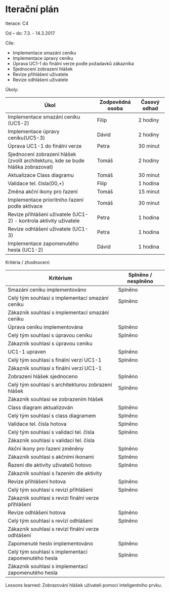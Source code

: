<h1>Iterační plán</h1>
Iterace:  C4

Od – do:
7.3. - 14.3.2017

Cíle:
- Implementace smazání ceníku
- Implementace úpravy ceníku
- Úprava UC1-1 do finální verze podle požadavků zákazníka
- Sjednocení zobrazení hlášek
- Revize přihlášení uživatele
- Revize odhlášení uživatele

Úkoly:

|Úkol|	Zodpovědná osoba|	Časový odhad|
|---|---|---|
|Implementace smazání ceníku (UC5-2)|Filip|2 hodiny|
|Implementace úpravy ceníku(UC5-3)|Dávid|2 hodiny|
|Úprava UC1-1 do finální verze|Petra|30 minut|
|Sjednocení zobrazení hlášek (zvolit architekturu, kde se bude hláška zobrazovat)|Tomáš|2 hodiny|
|Aktualizace Class diagramu|Tomáš|30 minut|
|Validace tel. čísla(00,+)|Filip|1 hodina|
|Změna akční ikony pro řazení|Tomáš|15 minut|
|Implementace prioritního řazení podle aktivace|Tomáš|30 minut|
|Revize přihlášení uživatele (UC1-2) - kontrola aktivity uživatele|Petra|1 hodina|
|Revize odhlášení uživatele (UC1-3)|Petra|1 hodina|
|Implementace zapomenutého hesla (UC1-2)|Dávid|1 hodina|

Kritéria / zhodnocení:

|Kritérium	|Splněno / nesplněno|
|---|---|
|Smazání ceníku implementováno|Splněno|
|Celý tým souhlasí s implementací smazání ceníku|Splněno|
|Zákazník souhlasí s implementací smazání ceníku||
|Úprava ceníku implementována|Splněno|
|Celý tým souhlasí s úpravou ceníku|Splněno|
|Zákazník souhlasí s úpravou ceníku||
|UC1-1 upraven|Splněno|
|Celý tým souhlasí s finální verzí UC1-1|Splněno|
|Zákazník souhlasí s finální verzí UC1-1||
|Zobrazení hlášek sjednoceno|Splněno|
|Celý tým souhlasí s architekturou zobrazení hlášek|Splněno|
|Zákazník souhlasí se zobrazením hlášek||
|Class diagram aktualizován|Splněno|
|Celý tým souhlasí s class diagramem|Splněno|
|Validace tel. čísla hotova|Splněno|
|Celý tým souhlasí s validací tel. čísla|Splněno|
|Zákazník souhlasí s validací tel. čísla||
|Akční ikony pro řazení změněny|Splněno|
|Zákazník souhlasí s akčními ikonami|Splněno|
|Řazení dle aktivity uživatelů hotovo|Splněno|
|Zákazník souhlasí s řazením dle aktivity||
|Revize přihlášení hotova|Splněno|
|Celý tým souhlasí s revizí přihlášení|Splněno|
|Zákazník souhlasí s revizí finální verze přihlášení||
|Revize odhlášení hotova|Splněno|
|Celý tým souhlasí s revizí odhlášení|Splněno|
|Zákazník souhlasí s revizí finální verze odhlášení||
|Zapomenuté heslo implementováno|Splněno|
|Celý tým souhlasí s implementací zapomenutého hesla|Splněno|
|Zákazník souhlasí s implementací zapomenutého hesla||


Lessons learned:
Zobrazování hlášek uživateli pomocí inteligentního prvku.
